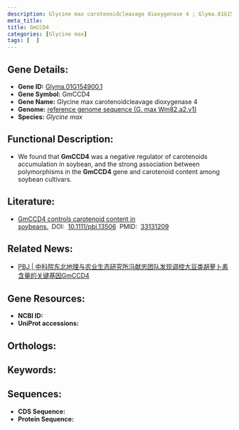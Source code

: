 ```yaml
---
description: Glycine max carotenoidcleavage dioxygenase 4 ; Glyma.01G154900.1 ; Glycine max
meta_title:
title: GmCCD4
categories: [Glycine max]
tags: [  ]
---
```


## Gene Details:
- **Gene ID:**	[Glyma.01G154900.1]()
- **Gene Symbol:** GmCCD4
- **Gene Name:** Glycine max carotenoidcleavage dioxygenase 4
- **Genome:** [reference genome sequence (G. max Wm82.a2.v1)]()
- **Species:** *Glycine max*

## Functional Description:
   - We found that **GmCCD4** was a negative regulator of carotenoids accumulation in soybean, and the strong association between polymorphisms in the **GmCCD4** gene and carotenoid content among soybean cultivars. 

## Literature:
   - [GmCCD4 controls carotenoid content in soybeans.]( https://onlinelibrary.wiley.com/doi/10.1111/pbi.13506)&nbsp;&nbsp;DOI:&nbsp;&nbsp;[10.1111/pbi.13506](https://onlinelibrary.wiley.com/doi/10.1111/pbi.13506)&nbsp;&nbsp;PMID:&nbsp;&nbsp;[33131209](https://pubmed.ncbi.nlm.nih.gov/33131209/)

## Related News:
   - [PBJ | 中科院东北地理与农业生态研究所冯献忠团队发现调控大豆类胡萝卜素含量的关键基因GmCCD4](https://mp.weixin.qq.com/s?__biz=Mzg3MDEwNDEyMg==&mid=2247499404&idx=1&sn=0ac396f49dc0d447eda7b5c5d17ba023&chksm=ce9053d9f9e7dacf1d4921b108de6c72bf89c3104e0138daf7c6702ba9846b80c5bc41a268ae&scene=27#wechat_redirect)

## Gene Resources:
- **NCBI ID:** [](https://www.ncbi.nlm.nih.gov/gene/?term=)
- **UniProt accessions:** [](https://www.uniprot.org/uniprotkb//entry)

## Orthologs:

## Keywords:


## Sequences:
- **CDS Sequence:**
- **Protein Sequence:**
